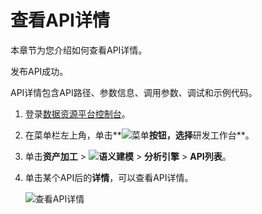 # 查看API详情

本章节为您介绍如何查看API详情。

发布API成功。

API详情包含API路径、参数信息、调用参数、调试和示例代码。

1.  登录[数据资源平台控制台](https://dataq.console.aliyun.com)。

2.  在菜单栏左上角，单击**![菜单](https://static-aliyun-doc.oss-accelerate.aliyuncs.com/assets/img/zh-CN/6504337061/p188771.png)**按钮，选择**研发工作台**。

3.  单击**资产加工** \> **![语义建模](https://static-aliyun-doc.oss-accelerate.aliyuncs.com/assets/img/zh-CN/1290330161/p208848.png)** \> **分析引擎** \> **API列表**。

4.  单击某个API后的**详情**，可以查看API详情。

    ![查看API详情](https://static-aliyun-doc.oss-accelerate.aliyuncs.com/assets/img/zh-CN/9220160161/p224114.png)


